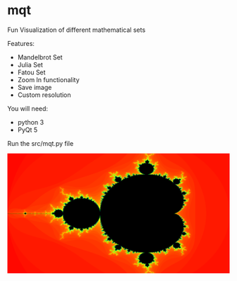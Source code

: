 # mqt
Fun Visualization of different mathematical sets

Features:
 * Mandelbrot Set
 * Julia Set
 * Fatou Set
 * Zoom In functionality
 * Save image
 * Custom resolution

You will need:
* python 3 
* PyQt 5

Run the src/mqt.py file

![alt text](https://github.com/stefandragomir/mqt/blob/master/docs/wiki/1.png)
